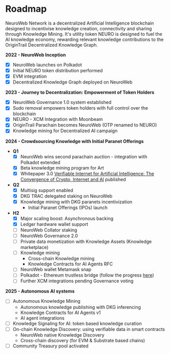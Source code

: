 # Roadmap

NeuroWeb Network is a decentralized Artificial Intelligence blockchain designed to incentivise knowledge creation, connectivity and sharing through Knowledge Mining. It's utility token NEURO is designed to fuel the AI knowledge economy, rewarding relevant knowledge contributions to the OriginTrail Decentralized Knowledge Graph.



**2022 - NeuroWeb Inception**

* [x] NeuroWeb launches on Polkadot
* [x] Initial NEURO token distribution performed
* [x] EVM integration
* [x] Decentralized Knowledge Graph deployed on NeuroWeb

**2023 - Journey to Decentralization: Empowerment of Token Holders**

* [x] NeuroWeb Governance 1.0 system established
* [x] Sudo removal empowers token holders with full control over the blockchain
* [x] NEURO - XCM Integration with Moonbeam
* [x] OriginTrail Parachain becomes NeuroWeb (OTP renamed to NEURO)
* [x] Knowledge mining for Decentralized AI campaign

**2024 - Crowdsourcing Knowledge with Initial Paranet Offerings**&#x20;

* **Q1**
  * [x] NeuroWeb wins second parachain auction - integration with Polkadot extended
  * [x] Beta knowledge mining program for Art
  * [x] Whitepaper 3.0 [Verifiable Internet for Artificial Intelligence: The Convergence of Crypto, Internet and AI](https://origintrail.io/documents/Verifiable\_Internet\_for\_Artificial\_Intelligence\_whitepaper\_v3\_pre\_publication.pdf) published
* **Q2**
  * [x] Multisig support enabled
  * [x] DKG TRAC delegated staking on NeuroWeb
  * [x] Knowledge mining with DKG paranets incentivization
    * Initial Paranet Offerings (IPOs) launch
* **H2**
  * [x] Major scaling boost: Asynchronous backing
  * [x] Ledger hardware wallet support
  * [ ] NeuroWeb Collator staking
  * [ ] NeuroWeb Governance 2.0&#x20;
  * [ ] Private data monetization with Knowledge Assets (Knowledge marketplace)
  * [ ] Knowledge mining
    * Cross-chain Knowledge mining
    * Knowledge Contracts for AI Agents RFC
  * [ ] NeuroWeb wallet Metamask snap
  * [ ] Polkadot - Ethereum trustless bridge (follow the progress [here](https://wiki.polkadot.network/docs/learn-bridges))
  * [ ] Further XCM integrations pending Governance voting

**2025 - Autonomous AI systems**

* [ ] Autonomous Knowledge Mining
  * Autonomous knowledge publishing with DKG inferencing
  * Knowledge Contracts for AI Agents v1
  * AI agent integrations
* [ ] Knowledge Signaling for AI: token based knowledge curation
* [ ] On-chain Knowledge Discovery: using verifiable data in smart contracts
  * NeuroWeb native Knowledge Discovery
  * Cross-chain discovery (for EVM & Substrate based chains)
* [ ] Community Treasury pool activated
